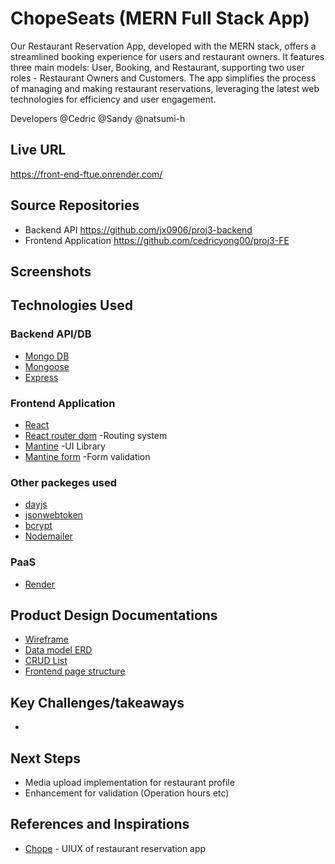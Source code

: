 # ChopeSeats (MERN Full Stack App)
Our Restaurant Reservation App, developed with the MERN stack, offers a streamlined booking experience for users and restaurant owners. It features three main models: User, Booking, and Restaurant, supporting two user roles - Restaurant Owners and Customers. The app simplifies the process of managing and making restaurant reservations, leveraging the latest web technologies for efficiency and user engagement.

Developers
@Cedric
@Sandy
@natsumi-h

## Live URL
https://front-end-ftue.onrender.com/

## Source Repositories
* Backend API https://github.com/jx0906/proj3-backend
* Frontend Application https://github.com/cedricyong00/proj3-FE

## Screenshots

## Technologies Used
### Backend API/DB
* [Mongo DB](https://www.mongodb.com/)
* [Mongoose](https://mongoosejs.com/)
* [Express](https://expressjs.com/)

### Frontend Application
* [React](https://react.dev/)
* [React router dom](https://reactrouter.com/en/main) -Routing system
* [Mantine](https://mantine.dev/) -UI Library
* [Mantine form](https://mantine.dev/form/use-form/) -Form validation

### Other packeges used
* [dayjs](https://www.npmjs.com/package/dayjs)
* [jsonwebtoken](https://www.npmjs.com/package/jsonwebtoken)
* [bcrypt](https://www.npmjs.com/package/bcrypt)
* [Nodemailer](https://nodemailer.com/)

### PaaS
* [Render](https://render.com/)

## Product Design Documentations
* [Wireframe](https://www.figma.com/file/TVVDEixxtJCfQdbbG35vUs/GA-P3-Idea?type=design&node-id=1302-33&mode=design&t=eBcyAbpJGdW5CTb1-0)
* [Data model ERD](https://app.diagrams.net/#Hjx0906%2Fproj3-backend%2Fmain%2Fdatabase_erd.drawio)
* [CRUD List](https://docs.google.com/spreadsheets/d/1TnCePLg6PgL4GXJ8U22dSM6ApNFd635rB7x1h6AjDYc/edit#gid=298224344)
* [Frontend page structure](https://docs.google.com/spreadsheets/d/1TnCePLg6PgL4GXJ8U22dSM6ApNFd635rB7x1h6AjDYc/edit#gid=0)

## Key Challenges/takeaways
* 

## Next Steps
* Media upload implementation for restaurant profile
* Enhancement for validation (Operation hours etc)

## References and Inspirations
* [Chope](https://www.chope.co/singapore-restaurants) - UIUX of restaurant reservation app
